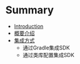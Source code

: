 # Summary

* [Introduction](README.md)
* [概要介绍](gai-yao-jie-shao.md)
* [集成方式](ji-cheng-fang-shi.md)
  * 通过Gradle集成SDK
  * 通过类库配置集成SDK

